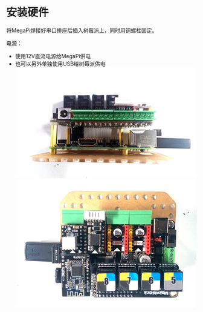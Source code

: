 # 安装硬件
将MegaPi焊接好串口排座后插入树莓派上，同时用铜螺柱固定。

电源：

* 使用12V直流电源给MegaPi供电
* 也可以另外单独使用USB给树莓派供电
![mega1](megapi1.jpg)
![mega2](megapi2.jpg)